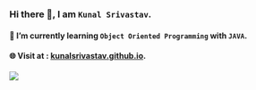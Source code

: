 ### Hi there 👋, I am `Kunal Srivastav`.
#### 🌱 I’m currently learning `Object Oriented Programming` with `JAVA`.
#### 🌐 Visit at : [kunalsrivastav.github.io](https://kunalsrivastav.github.io/).

<img src="https://github-readme-stats.vercel.app/api?username=kunalsrivastav&&show_icons=true&title_color=FFFF00&icon_color=FF000&text_color=daf7dc&bg_color=151515" />

<!--
**kunalsrivastav/kunalsrivastav** is a ✨ _special_ ✨ repository because its `README.md` (this file) appears on your GitHub profile.

Here are some ideas to get you started:

- 🔭 I’m currently working on ...
- 🌱 I’m currently learning ...
- 👯 I’m looking to collaborate on ...
- 🤔 I’m looking for help with ...
- 💬 Ask me about ...
- 📫 How to reach me: ...
- 😄 Pronouns: ...
- ⚡ Fun fact: ...
-->
